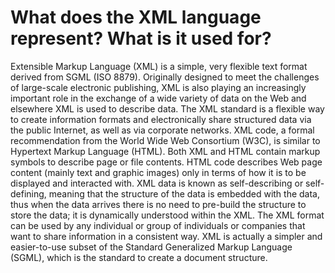 # What does the XML language represent? What is it used for?

Extensible Markup Language (XML) is a simple, very flexible text format derived from SGML (ISO 8879). Originally designed to meet the challenges of large-scale electronic publishing, XML is also playing an increasingly important role in the exchange of a wide variety of data on the Web and elsewhere
XML is used to describe data. The XML standard is a flexible way to create information formats and electronically share structured data via the public Internet, as well as via corporate networks.
XML code, a formal recommendation from the World Wide Web Consortium (W3C), is similar to Hypertext Markup Language (HTML). Both XML and HTML contain markup symbols to describe page or file contents. HTML code describes Web page content (mainly text and graphic images) only in terms of how it is to be displayed and interacted with.
XML data is known as self-describing or self-defining, meaning that the structure of the data is embedded with the data, thus when the data arrives there is no need to pre-build the structure to store the data; it is dynamically understood within the XML. The XML format can be used by any individual or group of individuals or companies that want to share information in a consistent way. XML is actually a simpler and easier-to-use subset of the Standard Generalized Markup Language (SGML), which is the standard to create a document structure.

